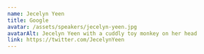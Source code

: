 ```yaml
---
name: Jecelyn Yeen
title: Google
avatar: /assets/speakers/jecelyn-yeen.jpg
avatarAlt: Jecelyn Yeen with a cuddly toy monkey on her head
link: https://twitter.com/JecelynYeen
---
```

